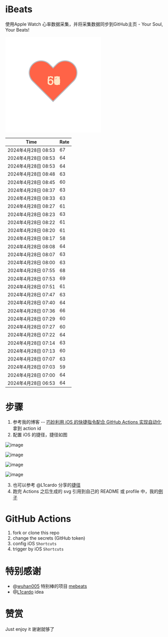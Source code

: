# iBeats
使用Apple Watch 心率数据采集，并将采集数据同步到GitHub主页 - Your Soul, Your Beats!

![](./files/heart.svg)

<!--START_SECTION:my_heart_rate-->
| Time | Rate | 
 | ---- | ---- | 
| 2024年4月28日 08:53 | 67 |
| 2024年4月28日 08:53 | 64 |
| 2024年4月28日 08:53 | 64 |
| 2024年4月28日 08:48 | 63 |
| 2024年4月28日 08:45 | 60 |
| 2024年4月28日 08:37 | 63 |
| 2024年4月28日 08:33 | 63 |
| 2024年4月28日 08:27 | 61 |
| 2024年4月28日 08:23 | 63 |
| 2024年4月28日 08:22 | 61 |
| 2024年4月28日 08:20 | 61 |
| 2024年4月28日 08:17 | 58 |
| 2024年4月28日 08:08 | 64 |
| 2024年4月28日 08:07 | 63 |
| 2024年4月28日 08:00 | 63 |
| 2024年4月28日 07:55 | 68 |
| 2024年4月28日 07:53 | 69 |
| 2024年4月28日 07:51 | 61 |
| 2024年4月28日 07:47 | 63 |
| 2024年4月28日 07:40 | 64 |
| 2024年4月28日 07:36 | 66 |
| 2024年4月28日 07:29 | 60 |
| 2024年4月28日 07:27 | 60 |
| 2024年4月28日 07:22 | 64 |
| 2024年4月28日 07:14 | 63 |
| 2024年4月28日 07:13 | 60 |
| 2024年4月28日 07:07 | 63 |
| 2024年4月28日 07:03 | 59 |
| 2024年4月28日 07:00 | 64 |
| 2024年4月28日 06:53 | 64 |

<!--END_SECTION:my_heart_rate-->

# 步骤
1. 参考我的博客 -- [巧妙利用 iOS 的快捷指令配合 GitHub Actions 实现自动化](https://github.com/yihong0618/gitblog/issues/198) 拿到 action id
2. 配置 iOS 的捷径，捷径如图

![image](https://user-images.githubusercontent.com/15976103/122154218-0db0b480-ce97-11eb-93bb-5aec07c558dc.png)

![image](https://user-images.githubusercontent.com/15976103/122154236-186b4980-ce97-11eb-8e4b-70551a0391ae.png)

![image](https://user-images.githubusercontent.com/15976103/122154268-2d47dd00-ce97-11eb-902e-3acf292265a9.png)

![image](https://user-images.githubusercontent.com/15976103/122174055-fa144680-ceb4-11eb-9be2-3eb83cd516f7.png)

3. 也可以参考 @L1cardo 分享的[捷径](https://www.icloud.com/shortcuts/6ab6047b459c41ad822ad6b94b1c03d4)
4. 跑完 Actions 之后生成的 svg 引用到自己的 README 或 profile 中，我的[例子](https://github.com/yihong0618) 

# GitHub Actions

1. fork or clone this repo
2. change the secrets (GitHub token)
3. config iOS `Shortcuts` 
4. trigger by iOS `Shortcuts`

# 特别感谢
- @[wuhan005](https://github.com/wuhan005) 特别棒的项目 [mebeats](https://github.com/wuhan005/mebeats)
- @[L1cardo](https://github.com/L1cardo) idea

# 赞赏
Just enjoy it
谢谢就够了

